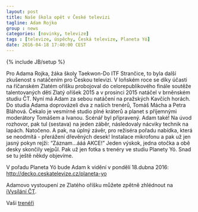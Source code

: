 ```yaml
---
layout: post
title: Naše škola opět v České televizi
tagline: Adam Rojko
group : news
categories: [novinky, televize]
tags : [televize, úspěchy, Česká televize, Planeta Yó]
date: 2016-04-18 17:40:00 CEST
---
```

{% include JB/setup %}

Pro Adama Rojka, žáka školy Taekwon-Do ITF Strančice, to byla další zkušenost s natáčením pro Českou televizi. V loňském roce se díky účasti na říčanském Zlatém oříšku probojoval do celorepublikového finále soutěže talentovaných dětí Zlatý oříšek 2015 a v prosinci 2015 natáčel v brněnském studiu ČT. 
Nyní má Adam za sebou natáčení na pražských Kavčích horách. Do studia Adama doprovázeli dva z našich trenérů, Tomáš Mácha a Petra Bláhová. Čekalo je vesmírné studio plné kráterů a planet s příjemnými moderátory Tomášem a Ivanou. Scénář byl připravený. Adam také! Na úvod rozhovor, pak tul (sestava) na jeden záběr, následovaly nácviky technik na lapách. Natočeno. A pak, na úplný závěr, pro režiséra pořadu nabídka, která se neodmítá - přerážení dřevěných desek! Instalace mikrofonu a pak už jen jasný pokyn rejži: “Záznam…ááá AKCE!” Jeden výskok, jedna otočka a obě desky skončily vejpůl. Pak už jen fotka s trenéry ve studiu Planety Yó. Snad se tu ještě někdy objevíme. 

V pořadu Planeta Yó bude Adam k vidění v pondělí 18.dubna 2016: http://decko.ceskatelevize.cz/planeta-yo

Adamovo vystoupení ze Zlatého oříšku můžete zpětně zhlédnout na [iVysílání ČT](http://www.ceskatelevize.cz/ivysilani/11021988380-zlaty-orisek-2015/).

Vaši [trenéři](/treneri)
